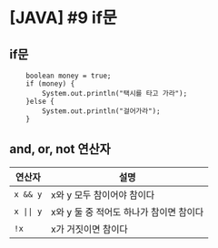 # [JAVA] #9 if문

## if문
```
    boolean money = true;
    if (money) {
        System.out.println("택시를 타고 가라");
    }else {
        System.out.println("걸어가라");
    }
```

## and, or, not 연산자
<table>
    <thead>
    <tr>
        <th>연산자</th>
        <th>설명</th>
    </tr>
    </thead>
    <tbody>
    <tr>
        <td><code>x &amp;&amp; y</code></td>
        <td>x와 y 모두 참이어야 참이다</td>
    </tr>
    <tr>
        <td><code>x || y</code></td>
        <td>x와 y 둘 중 적어도 하나가 참이면 참이다</td>
    </tr>
    <tr>
        <td><code>!x</code></td>
        <td>x가 거짓이면 참이다</td>
    </tr>
    </tbody>
</table>